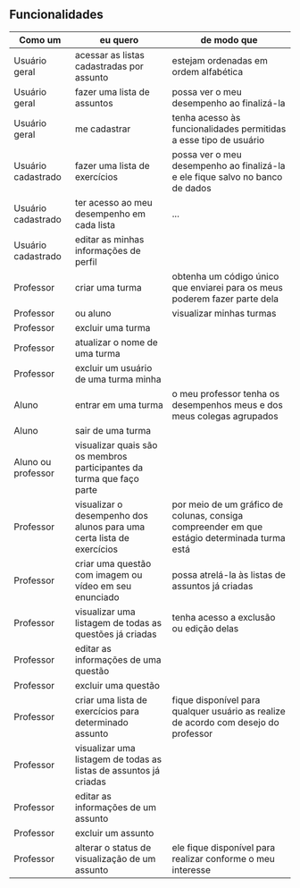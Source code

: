 

## [](#header-2) Funcionalidades

| **Como um** |	**eu quero**	|	**de modo que**	|
--- | --- | ---
Usuário geral	| acessar as listas cadastradas por assunto |	estejam ordenadas em ordem alfabética	|
Usuário geral	| fazer uma lista de assuntos	| possa ver o meu desempenho ao finalizá-la	|
Usuário geral |	me cadastrar | tenha acesso às funcionalidades permitidas a esse tipo de usuário	|
Usuário cadastrado |	fazer uma lista de exercícios	| possa ver o meu desempenho ao finalizá-la	e ele fique salvo no banco de dados|
Usuário cadastrado	| ter acesso ao meu desempenho em cada lista |	...	|
Usuário cadastrado |	editar as minhas informações de perfil	|
Professor	| criar uma turma	|	obtenha um código único que enviarei para os meus poderem fazer parte dela	|
Professor	| ou aluno	|	visualizar minhas turmas	|
Professor	|	excluir uma turma		|
Professor	|	atualizar o nome de uma turma		|
Professor	|	excluir um usuário de uma turma minha		|
Aluno	|	entrar em uma turma	|	o meu professor tenha os desempenhos meus e dos meus colegas agrupados	|
Aluno	|	sair de uma turma		|
Aluno ou professor	|	visualizar quais são os membros participantes da turma que faço parte		|
Professor	|	visualizar o desempenho  dos alunos para uma certa lista de exercícios	|	por meio de um gráfico de colunas, consiga compreender em que estágio determinada turma está	|
Professor	|	criar uma questão com imagem ou vídeo em seu enunciado	|	possa atrelá-la às listas de assuntos já criadas	|
Professor	|	visualizar uma listagem de todas as questões já criadas		| tenha acesso a exclusão ou edição delas	|
Professor	|	editar as informações de uma questão		|
Professor	|	excluir uma questão		|
Professor	|	criar uma lista de exercícios para determinado assunto	| fique disponível para qualquer usuário as realize de acordo com desejo do professor 	|
Professor	|	visualizar uma listagem de todas as listas de assuntos já criadas		|
Professor	|	editar as informações de um assunto	|
Professor	|	excluir um assunto	|	|
Professor	|	alterar o status de visualização de um assunto	|	ele fique disponível para realizar conforme o meu interesse	|

